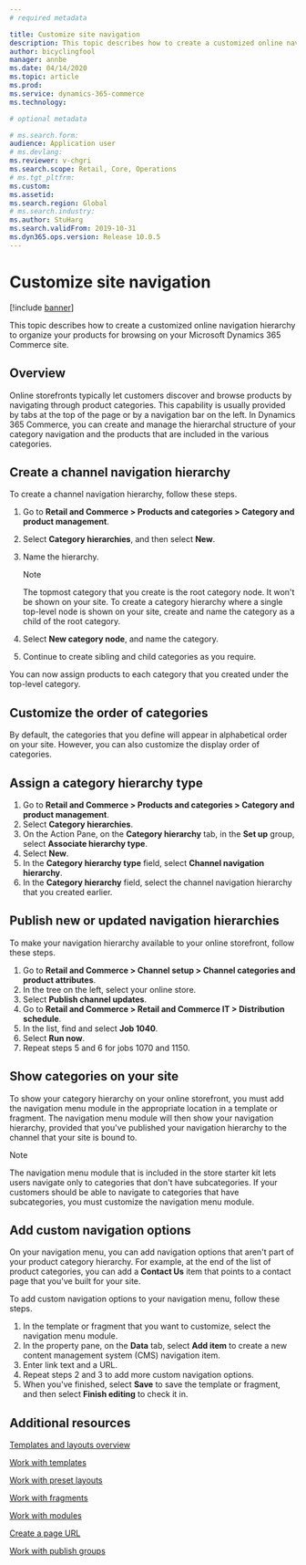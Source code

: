 ```yaml
---
# required metadata

title: Customize site navigation
description: This topic describes how to create a customized online navigation hierarchy to organize your products for browsing on your Microsoft Dynamics 365 Commerce site.
author: bicyclingfool
manager: annbe
ms.date: 04/14/2020
ms.topic: article
ms.prod: 
ms.service: dynamics-365-commerce
ms.technology: 

# optional metadata

# ms.search.form: 
audience: Application user
# ms.devlang: 
ms.reviewer: v-chgri
ms.search.scope: Retail, Core, Operations
# ms.tgt_pltfrm: 
ms.custom: 
ms.assetid: 
ms.search.region: Global
# ms.search.industry: 
ms.author: StuHarg
ms.search.validFrom: 2019-10-31
ms.dyn365.ops.version: Release 10.0.5
---
```

# Customize site navigation


[!include [banner](includes/banner.md)]

This topic describes how to create a customized online navigation hierarchy to organize your products for browsing on your Microsoft Dynamics 365 Commerce site.

## Overview

Online storefronts typically let customers discover and browse products by navigating through product categories. This capability is usually provided by tabs at the top of the page or by a navigation bar on the left. In Dynamics 365 Commerce, you can create and manage the hierarchal structure of your category navigation and the products that are included in the various categories.

## Create a channel navigation hierarchy

To create a channel navigation hierarchy, follow these steps.

1. Go to **Retail and Commerce \> Products and categories \> Category and product management**.
1. Select **Category hierarchies**, and then select **New**.
1. Name the hierarchy.

    > [!NOTE]
    > The topmost category that you create is the root category node. It won't be shown on your site. To create a category hierarchy where a single top-level node is shown on your site, create and name the category as a child of the root category.

1. Select **New category node**, and name the category.
1. Continue to create sibling and child categories as you require.

You can now assign products to each category that you created under the top-level category.

## Customize the order of categories

By default, the categories that you define will appear in alphabetical order on your site. However, you can also customize the display order of categories.

## Assign a category hierarchy type

1. Go to **Retail and Commerce \> Products and categories \> Category and product management**.
1. Select **Category hierarchies**.
1. On the Action Pane, on the **Category hierarchy** tab, in the **Set up** group, select **Associate hierarchy type**.
1. Select **New**.
1. In the **Category hierarchy type** field, select **Channel navigation hierarchy**.
1. In the **Category hierarchy** field, select the channel navigation hierarchy that you created earlier.

## Publish new or updated navigation hierarchies

To make your navigation hierarchy available to your online storefront, follow these steps.

1. Go to **Retail and Commerce \> Channel setup \> Channel categories and product attributes**.
1. In the tree on the left, select your online store.
1. Select **Publish channel updates**.
1. Go to **Retail and Commerce \> Retail and Commerce IT \> Distribution schedule**.
1. In the list, find and select **Job 1040**.
1. Select **Run now**.
1. Repeat steps 5 and 6 for jobs 1070 and 1150.

## Show categories on your site

To show your category hierarchy on your online storefront, you must add the navigation menu module in the appropriate location in a template or fragment. The navigation menu module will then show your navigation hierarchy, provided that you've published your navigation hierarchy to the channel that your site is bound to.

> [!NOTE]
> The navigation menu module that is included in the store starter kit lets users navigate only to categories that don't have subcategories. If your customers should be able to navigate to categories that have subcategories, you must customize the navigation menu module.

## Add custom navigation options

On your navigation menu, you can add navigation options that aren't part of your product category hierarchy. For example, at the end of the list of product categories, you can add a **Contact Us** item that points to a contact page that you've built for your site.

To add custom navigation options to your navigation menu, follow these steps.

1. In the template or fragment that you want to customize, select the navigation menu module.
1. In the property pane, on the **Data** tab, select **Add item** to create a new content management system (CMS) navigation item.
1. Enter link text and a URL.
1. Repeat steps 2 and 3 to add more custom navigation options.
1. When you've finished, select **Save** to save the template or fragment, and then select **Finish editing** to check it in.

## Additional resources

[Templates and layouts overview](templates-layouts-overview.md)

[Work with templates](work-with-templates.md)

[Work with preset layouts](work-with-layouts.md)

[Work with fragments](work-with-fragments.md)

[Work with modules](work-with-modules.md)

[Create a page URL](create-page-url.md)

[Work with publish groups](publish-groups.md)
